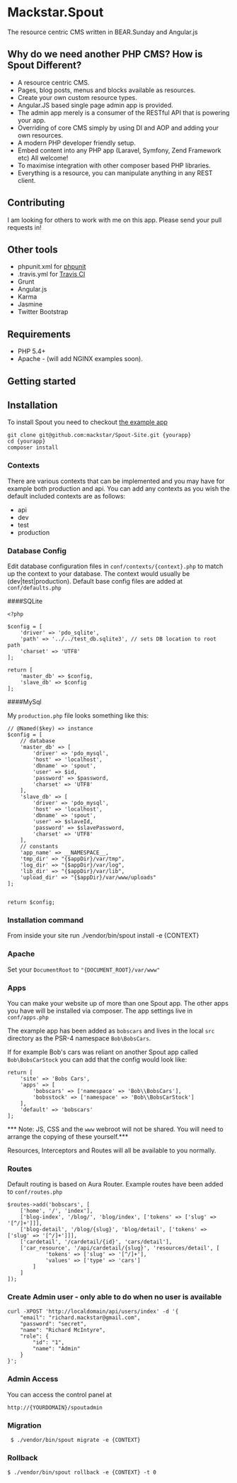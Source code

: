 Mackstar.Spout
=======
The resource centric CMS written in BEAR.Sunday and Angular.js

Why do we need another PHP CMS? How is Spout Different?
---------------------------------------------

* A resource centric CMS.
* Pages, blog posts, menus and blocks available as resources.
* Create your own custom resource types.
* Angular.JS based single page admin app is provided.
* The admin app merely is a consumer of the RESTful API that is powering your app.
* Overriding of core CMS simply by using DI and AOP and adding your own resources.
* A modern PHP developer friendly setup.
* Embed content into any PHP app (Laravel, Symfony, Zend Framework etc) All welcome!
* To maximise integration with other composer based PHP libraries.
* Everything is a resource, you can manipulate anything in any REST client.

Contributing
---------------------------------------------

I am looking for others to work with me on this app. Please send your pull requests in!

Other tools
---------------------------------------------

 * phpunit.xml for [phpunit](http://phpunit.de/manual/current/en/index.html)
 * .travis.yml for [Travis CI](https://travis-ci.org/)
 * Grunt
 * Angular.js
 * Karma
 * Jasmine
 * Twitter Bootstrap

Requirements
------------
 * PHP 5.4+
 * Apache - (will add NGINX examples soon).

Getting started
---------------

## Installation

To install Spout you need to checkout [the example app](https://github.com/mackstar/Spout-Site)

```
git clone git@github.com:mackstar/Spout-Site.git {yourapp}
cd {yourapp}
composer install
```

### Contexts

There are various contexts that can be implemented and you may have for example both production and api. You can add any contexts as you wish the default included contexts are as follows:

* api
* dev
* test
* production

### Database Config

Edit database configuration files in `conf/contexts/{context}.php` to match up the context to your database. The context would usually be (dev|test|production). Default base config files are added at `conf/defaults.php`


####SQLite

```
<?php

$config = [
    'driver' => 'pdo_sqlite',
    'path' => '../../test_db.sqlite3', // sets DB location to root path
    'charset' => 'UTF8'
];

return [
    'master_db' => $config,
    'slave_db' => $config
];
```

####MySql

My `production.php` file looks something like this:

```
// @Named($key) => instance
$config = [
    // database
    'master_db' => [
        'driver' => 'pdo_mysql',
        'host' => 'localhost',
        'dbname' => 'spout',
        'user' => $id,
        'password' => $password,
        'charset' => 'UTF8'
    ],
    'slave_db' => [
        'driver' => 'pdo_mysql',
        'host' => 'localhost',
        'dbname' => 'spout',
        'user' => $slaveId,
        'password' => $slavePassword,
        'charset' => 'UTF8'
    ],
    // constants
    'app_name' => __NAMESPACE__,
    'tmp_dir' => "{$appDir}/var/tmp",
    'log_dir' => "{$appDir}/var/log",
    'lib_dir' => "{$appDir}/var/lib",
    'upload_dir' => "{$appDir}/var/www/uploads"
];


return $config;
```

### Installation command

From inside your site run ./vendor/bin/spout install -e {CONTEXT}

### Apache

Set your `DocumentRoot` to `"{DOCUMENT_ROOT}/var/www"`

### Apps

You can make your website up of more than one Spout app. The other apps you have will be installed via composer. The app settings live in `conf/apps.php`

The example app has been added as `bobscars` and lives in the local `src` directory as the PSR-4 namespace `Bob\BobsCars`.

If for example Bob's cars was reliant on another Spout app called `Bob\BobsCarStock` you can add that the config would look like:

```
return [
    'site' => 'Bobs Cars',
    'apps' => [
        'bobscars' => ['namespace' => 'Bob\\BobsCars'],
        'bobsstock' => ['namespace' => 'Bob\\BobsCarStock']
    ],
    'default' => 'bobscars'
];
```

*** Note: JS, CSS and the `www` webroot will not be shared. You will need to arrange the copying of these yourself.***

Resources, Interceptors and Routes will all be available to you normally.


### Routes

Default routing is based on Aura Router. Example routes have been added to `conf/routes.php`

```
$routes->add('bobscars', [
    ['home', '/', 'index'],
    ['blog-index', '/blog/', 'blog/index', ['tokens' => ['slug' => '[^/]+']]],
    ['blog-detail', '/blog/{slug}', 'blog/detail', ['tokens' => ['slug' => '[^/]+']]],
    ['cardetail', '/cardetail/{id}', 'cars/detail'],
    ['car_resource', '/api/cardetail/{slug}', 'resources/detail', [
            'tokens' => ['slug' => '[^/]+'],
            'values' => ['type' => 'cars']
        ]
    ]
]);
```

### Create Admin user - only able to do when no user is available

```
curl -XPOST 'http://localdomain/api/users/index' -d '{
    "email": "richard.mackstar@gmail.com",
    "password": "secret",
    "name": "Richard McIntyre",
    "role": {
        "id": "1",
        "name": "Admin"
    }
}';
```

### Admin Access

You can access the control panel at
```
http://{YOURDOMAIN}/spoutadmin
```


### Migration
```
 $ ./vendor/bin/spout migrate -e {CONTEXT}
```

### Rollback
```
$ ./vendor/bin/spout rollback -e {CONTEXT} -t 0
```
